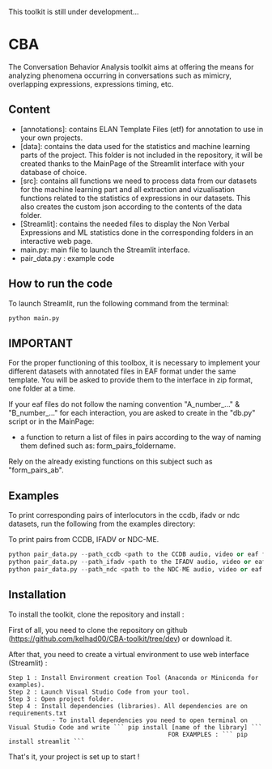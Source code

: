This toolkit is still under development...


# CBA
The Conversation Behavior Analysis toolkit aims at offering the means for analyzing phenomena occurring in conversations such as mimicry, overlapping expressions, expressions timing, etc.


## Content

* [annotations]: contains ELAN Template Files (etf) for annotation to use in your own projects.
* [data]: contains the data used for the statistics and machine learning parts of the project. This folder is not included in the repository, it will be created thanks to the MainPage of the Streamlit interface with your database of choice.
* [src]: contains all functions we need to process data from our datasets for the machine learning part and all extraction and vizualisation functions related to the statistics of expressions in our datasets. This also creates the custom json according to the contents of the data folder.
* [Streamlit]: contains the needed files to display the Non Verbal Expressions and ML statistics done in the corresponding folders in an interactive web page.
* main.py: main file to launch the Streamlit interface.
* pair_data.py : example code

## How to run the code 

To launch Streamlit, run the following command from the terminal:
```python
python main.py 

```

## IMPORTANT

For the proper functioning of this toolbox, it is necessary to implement your different datasets with annotated files in EAF format under the same template. You will be asked to provide them to the interface in zip format, one folder at a time.

If your eaf files do not follow the naming convention "A_number_..." & "B_number_..." for each interaction, you are asked to create in the "db.py" script or in the MainPage:
* a function to return a list of files in pairs according to the way of naming them defined such as: form_pairs_foldername.

Rely on the already existing functions on this subject such as "form_pairs_ab".

## Examples

To print corresponding pairs of interlocutors in the ccdb, ifadv or ndc datasets, run the following from the examples directory:

To print pairs from CCDB, IFADV or NDC-ME.
```python
python pair_data.py --path_ccdb <path to the CCDB audio, video or eaf files>
python pair_data.py --path_ifadv <path to the IFADV audio, video or eaf files>
python pair_data.py --path_ndc <path to the NDC-ME audio, video or eaf files>

```
## Installation

To install the toolkit, clone the repository and install : 

First of all, you need to clone the repository on github (https://github.com/kelhad00/CBA-toolkit/tree/dev) or download it.

After that, you need to create a virtual environment to use web interface (Streamlit) :

    Step 1 : Install Environment creation Tool (Anaconda or Miniconda for examples).
    Step 2 : Launch Visual Studio Code from your tool.
    Step 3 : Open project folder.
    Step 4 : Install dependencies (libraries). All dependencies are on requirements.txt
                - To install dependencies you need to open terminal on Visual Studio Code and write ``` pip install [name of the library] ``` 
                                                FOR EXAMPLES : ``` pip install streamlit ```

That's it, your project is set up to start !